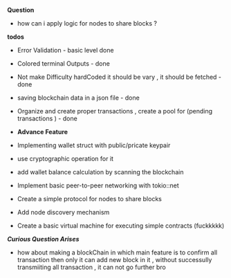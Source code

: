 **Question**

- how can i apply logic for nodes to share blocks ?

**todos**

- Error Validation - basic level done
- Colored terminal Outputs - done
- Not make Difficulty hardCoded it should be vary , it should be fetched - done
- saving blockchain data in a json file - done
- Organize and create proper transactions , create a pool for (pending transactions ) - done
- **Advance Feature**

- Implementing wallet struct with public/pricate keypair
- use cryptographic operation for it
- add wallet balance calculation by scanning the blockchain
- Implement basic peer-to-peer networking with tokio::net
- Create a simple protocol for nodes to share blocks
- Add node discovery mechanism
- Create a basic virtual machine for executing simple contracts (fuckkkkk)

**_Curious Question Arises_**

- how about making a blockChain in which main feature is to confirm all
  transaction then only it can add new block in it , without successully transmiiting all transaction , it can not go further bro
